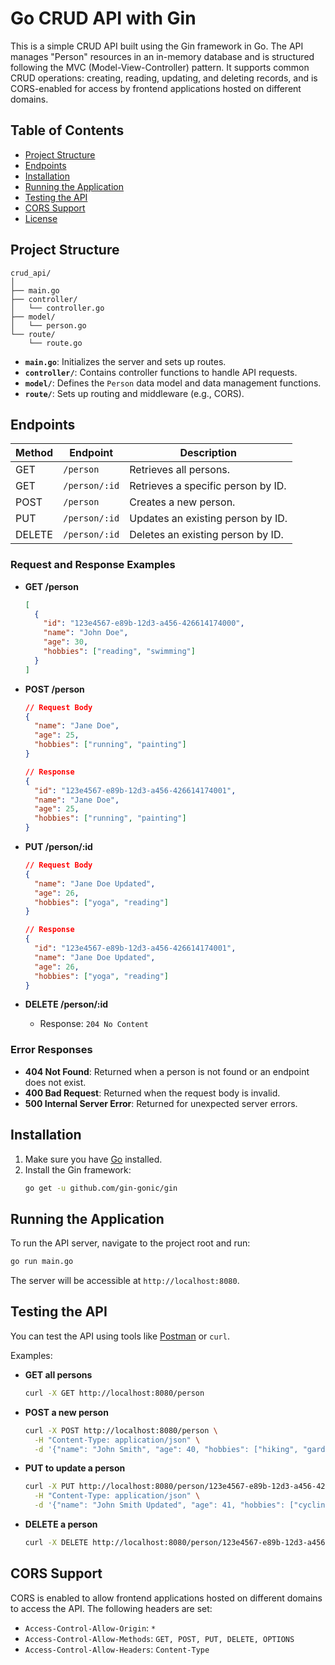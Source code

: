 # Go CRUD API with Gin

This is a simple CRUD API built using the Gin framework in Go. The API manages "Person" resources in an in-memory database and is structured following the MVC (Model-View-Controller) pattern. It supports common CRUD operations: creating, reading, updating, and deleting records, and is CORS-enabled for access by frontend applications hosted on different domains.

## Table of Contents

- [Project Structure](#project-structure)
- [Endpoints](#endpoints)
- [Installation](#installation)
- [Running the Application](#running-the-application)
- [Testing the API](#testing-the-api)
- [CORS Support](#cors-support)
- [License](#license)

## Project Structure

```
crud_api/
│
├── main.go
├── controller/
│   └── controller.go
├── model/
│   └── person.go
└── route/
    └── route.go
```

- **`main.go`**: Initializes the server and sets up routes.
- **`controller/`**: Contains controller functions to handle API requests.
- **`model/`**: Defines the `Person` data model and data management functions.
- **`route/`**: Sets up routing and middleware (e.g., CORS).

## Endpoints

| Method | Endpoint      | Description                        |
| ------ | ------------- | ---------------------------------- |
| GET    | `/person`     | Retrieves all persons.             |
| GET    | `/person/:id` | Retrieves a specific person by ID. |
| POST   | `/person`     | Creates a new person.              |
| PUT    | `/person/:id` | Updates an existing person by ID.  |
| DELETE | `/person/:id` | Deletes an existing person by ID.  |

### Request and Response Examples

- **GET /person**

  ```json
  [
    {
      "id": "123e4567-e89b-12d3-a456-426614174000",
      "name": "John Doe",
      "age": 30,
      "hobbies": ["reading", "swimming"]
    }
  ]
  ```

- **POST /person**

  ```json
  // Request Body
  {
    "name": "Jane Doe",
    "age": 25,
    "hobbies": ["running", "painting"]
  }

  // Response
  {
    "id": "123e4567-e89b-12d3-a456-426614174001",
    "name": "Jane Doe",
    "age": 25,
    "hobbies": ["running", "painting"]
  }
  ```

- **PUT /person/:id**

  ```json
  // Request Body
  {
    "name": "Jane Doe Updated",
    "age": 26,
    "hobbies": ["yoga", "reading"]
  }

  // Response
  {
    "id": "123e4567-e89b-12d3-a456-426614174001",
    "name": "Jane Doe Updated",
    "age": 26,
    "hobbies": ["yoga", "reading"]
  }
  ```

- **DELETE /person/:id**
  - Response: `204 No Content`

### Error Responses

- **404 Not Found**: Returned when a person is not found or an endpoint does not exist.
- **400 Bad Request**: Returned when the request body is invalid.
- **500 Internal Server Error**: Returned for unexpected server errors.

## Installation

1. Make sure you have [Go](https://golang.org/doc/install) installed.
2. Install the Gin framework:
   ```bash
   go get -u github.com/gin-gonic/gin
   ```

## Running the Application

To run the API server, navigate to the project root and run:

```bash
go run main.go
```

The server will be accessible at `http://localhost:8080`.

## Testing the API

You can test the API using tools like [Postman](https://www.postman.com/) or `curl`.

Examples:

- **GET all persons**

  ```bash
  curl -X GET http://localhost:8080/person
  ```

- **POST a new person**

  ```bash
  curl -X POST http://localhost:8080/person \
    -H "Content-Type: application/json" \
    -d '{"name": "John Smith", "age": 40, "hobbies": ["hiking", "gardening"]}'
  ```

- **PUT to update a person**

  ```bash
  curl -X PUT http://localhost:8080/person/123e4567-e89b-12d3-a456-426614174000 \
    -H "Content-Type: application/json" \
    -d '{"name": "John Smith Updated", "age": 41, "hobbies": ["cycling"]}'
  ```

- **DELETE a person**
  ```bash
  curl -X DELETE http://localhost:8080/person/123e4567-e89b-12d3-a456-426614174000
  ```

## CORS Support

CORS is enabled to allow frontend applications hosted on different domains to access the API. The following headers are set:

- `Access-Control-Allow-Origin`: `*`
- `Access-Control-Allow-Methods`: `GET, POST, PUT, DELETE, OPTIONS`
- `Access-Control-Allow-Headers`: `Content-Type`
